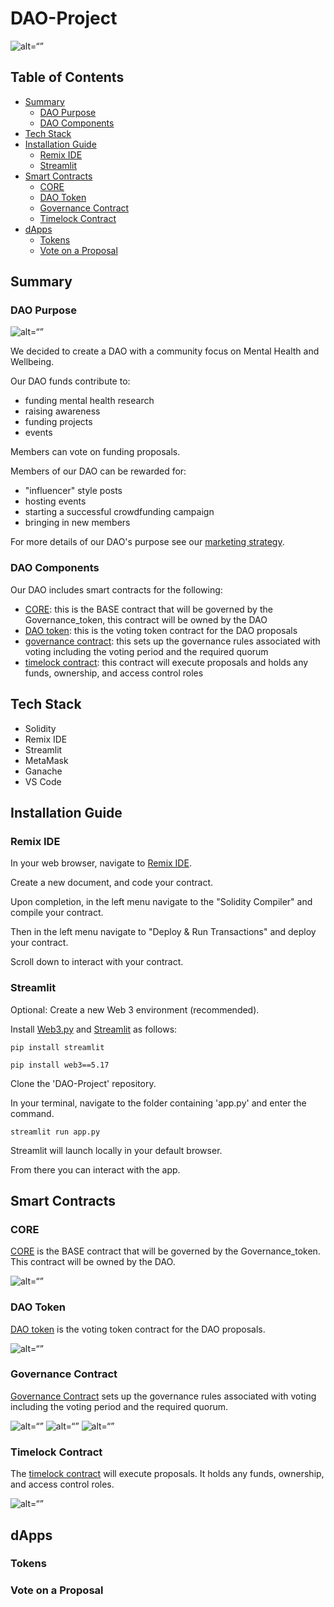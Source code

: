 # DAO-Project
![alt=“”](https://github.com/dhaameen/DAO-Project/Images/DAO.jpeg)

## Table of Contents
- [Summary](#summary)
  * [DAO Purpose](#dao-purpose)
  * [DAO Components](#dao-components)
- [Tech Stack](#tech-stack)
- [Installation Guide](#installation-guide)
  * [Remix IDE](#remix-ide)
  * [Streamlit](#streamlit)
- [Smart Contracts](#smart-contracts)
  * [CORE](#core)
  * [DAO Token](#dao-token)
  * [Governance Contract](#governance-contract)
  * [Timelock Contract](#timelock-contract)
- [dApps](#dapps)
  * [Tokens](#tokens)
  * [Vote on a Proposal](#vote-on-a-proposal)

## Summary

### DAO Purpose

![alt=“”](https://github.com/dhaameen/DAO-Project/Images/mind_image.jpeg)

We decided to create a DAO with a community focus on Mental Health and Wellbeing.

Our DAO funds contribute to:
- funding mental health research
- raising awareness
- funding projects
- events

Members can vote on funding proposals.

Members of our DAO can be rewarded for:
- "influencer" style posts
- hosting events
- starting a successful crowdfunding campaign
- bringing in new members

For more details of our DAO's purpose see our [marketing strategy](https://github.com/dhaameen/DAO-Project/marketing.md).

### DAO Components

Our DAO includes smart contracts for the following:
* [CORE](https://github.com/dhaameen/DAO-Project/blob/main/contracts/CORE.sol): this is the BASE contract that will be governed by the Governance_token, this contract will be owned by the DAO
* [DAO token](https://github.com/dhaameen/DAO-Project/blob/main/contracts/DAOtoken.sol): this is the voting token contract for the DAO proposals
* [governance contract](https://github.com/dhaameen/DAO-Project/blob/main/contracts/GovernanceContract.sol): this sets up the governance rules associated with voting including the voting period and the required quorum
* [timelock contract](https://github.com/dhaameen/DAO-Project/blob/main/contracts/Timelock.sol): this contract will execute proposals and holds any funds, ownership, and access control roles

## Tech Stack
- Solidity
- Remix IDE
- Streamlit
- MetaMask
- Ganache
- VS Code

## Installation Guide

### Remix IDE
In your web browser, navigate to [Remix IDE](https://remix.ethereum.org/).

Create a new document, and code your contract.

Upon completion, in the left menu navigate to the "Solidity Compiler" and compile your contract.

Then in the left menu navigate to "Deploy & Run Transactions" and deploy your contract.

Scroll down to interact with your contract.

### Streamlit
Optional: Create a new Web 3 environment (recommended).

Install [Web3.py](https://web3py.readthedocs.io/en/stable/overview.html) and [Streamlit](https://docs.streamlit.io/en/stable/installation.html) as follows:
  ```shell
  pip install streamlit
  ```
  
  ```shell
pip install web3==5.17
```

Clone the 'DAO-Project' repository.

In your terminal, navigate to the folder containing 'app.py' and enter the command. 

  ```shell
streamlit run app.py
```

Streamlit will launch locally in your default browser.

From there you can interact with the app.

## Smart Contracts

### CORE
[CORE](https://github.com/dhaameen/DAO-Project/blob/main/contracts/CORE.sol) is the BASE contract that will be governed by the Governance_token. This contract will be owned by the DAO.

![alt=“”](https://github.com/dhaameen/DAO-Project/Images/core.png)

### DAO Token
[DAO token](https://github.com/dhaameen/DAO-Project/blob/main/contracts/DAOtoken.sol) is the voting token contract for the DAO proposals.

![alt=“”](https://github.com/dhaameen/DAO-Project/Images/dao_token.png)

### Governance Contract
[Governance Contract](https://github.com/dhaameen/DAO-Project/blob/main/contracts/GovernanceContract.sol) sets up the governance rules associated with voting including the voting period and the required quorum.

![alt=“”](https://github.com/dhaameen/DAO-Project/Images/governance1.png)
![alt=“”](https://github.com/dhaameen/DAO-Project/Images/governance2.png)
![alt=“”](https://github.com/dhaameen/DAO-Project/Images/governance3.png)

### Timelock Contract
The [timelock contract](https://github.com/dhaameen/DAO-Project/blob/main/contracts/Timelock.sol) will execute proposals. It holds any funds, ownership, and access control roles.

![alt=“”](https://github.com/dhaameen/DAO-Project/Images/timelock.png)

## dApps
### Tokens

### Vote on a Proposal
